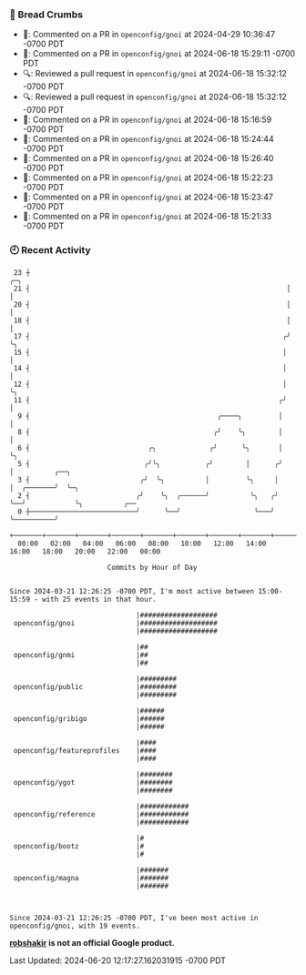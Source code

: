 ### 🍞 Bread Crumbs

 * 💬: Commented on a PR in  `openconfig/gnoi` at 2024-04-29 10:36:47 -0700 PDT
 * 💬: Commented on a PR in  `openconfig/gnoi` at 2024-06-18 15:29:11 -0700 PDT
 * 🔍: Reviewed a pull request in  `openconfig/gnoi` at 2024-06-18 15:32:12 -0700 PDT
 * 🔍: Reviewed a pull request in  `openconfig/gnoi` at 2024-06-18 15:32:12 -0700 PDT
 * 💬: Commented on a PR in  `openconfig/gnoi` at 2024-06-18 15:16:59 -0700 PDT
 * 💬: Commented on a PR in  `openconfig/gnoi` at 2024-06-18 15:24:44 -0700 PDT
 * 💬: Commented on a PR in  `openconfig/gnoi` at 2024-06-18 15:26:40 -0700 PDT
 * 💬: Commented on a PR in  `openconfig/gnoi` at 2024-06-18 15:22:23 -0700 PDT
 * 💬: Commented on a PR in  `openconfig/gnoi` at 2024-06-18 15:23:47 -0700 PDT
 * 💬: Commented on a PR in  `openconfig/gnoi` at 2024-06-18 15:21:33 -0700 PDT

### 🕘 Recent Activity
```
 23 ┼                                                               ╭─╮
 21 ┤                                                               │ │
 20 ┤                                                               │ │
 18 ┤                                                               │ │
 17 ┤                                                              ╭╯ ╰╮
 15 ┤                                                              │   │
 14 ┤                                                              │   │
 12 ┤                                                              │   ╰╮
 11 ┤                                                             ╭╯    │
  9 ┤                                              ╭────╮         │     │
  8 ┤                                             ╭╯    ╰╮        │     │
  6 ┤                             ╭╮             ╭╯      ╰╮       │     ╰╮
  5 ┤                            ╭╯╰╮           ╭╯        │      ╭╯      │          ╭──╮
  3 ┤                           ╭╯  ╰╮          │         ╰╮     │       │  ╭───────╯  ╰─╮
  2 ┤                          ╭╯    ╰╮  ╭──────╯          ╰╮   ╭╯       ╰──╯            ╰╮          ╭──
  0 ┼──────────────────────────╯      ╰──╯                  ╰───╯                         ╰──────────╯
    +───────+───────+───────+───────+───────+───────+───────+───────+───────+───────+───────+───────+────
  00:00   02:00   04:00   06:00   08:00   10:00   12:00   14:00   16:00   18:00   20:00   22:00   00:00   

						Commits by Hour of Day


Since 2024-03-21 12:26:25 -0700 PDT, I'm most active between 15:00-15:59 - with 25 events in that hour.

```



```
                               |###################
 openconfig/gnoi               |###################
                               |###################

                               |##
 openconfig/gnmi               |##
                               |##

                               |#########
 openconfig/public             |#########
                               |#########

                               |######
 openconfig/gribigo            |######
                               |######

                               |####
 openconfig/featureprofiles    |####
                               |####

                               |########
 openconfig/ygot               |########
                               |########

                               |############
 openconfig/reference          |############
                               |############

                               |#
 openconfig/bootz              |#
                               |#

                               |#######
 openconfig/magna              |#######
                               |#######



Since 2024-03-21 12:26:25 -0700 PDT, I've been most active in openconfig/gnoi, with 19 events.

```
**[robshakir](mailto:robjs@google.com) is not an official Google product.**  


Last Updated: 2024-06-20 12:17:27.162031915 -0700 PDT

